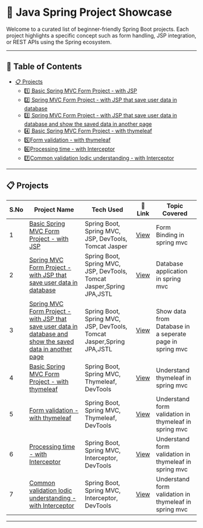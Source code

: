 # 🌿 Java Spring Project Showcase

Welcome to a curated list of beginner-friendly Spring Boot projects. Each project highlights a specific concept such as form handling, JSP integration, or REST APIs using the Spring ecosystem.

---

## 📘 Table of Contents

- [📋 Projects](#-projects)
  - [1️⃣ Basic Spring MVC Form Project - with JSP](#1️⃣-spring-mvc-form-project)
  - [2️⃣ Spring MVC Form Project - with JSP that save user data in database](#2️⃣-spring-mvc-form2-project)
  - [3️⃣ Spring MVC Form Project - with JSP that save user data in database and show the saved data in another page](#3️⃣-spring-mvc-form3-project)
  - [4️⃣ Basic Spring MVC Form Project - with thymeleaf](#4️⃣-spring-mvc-form4-project)
  - [5️⃣Form validation - with thymeleaf](#5️⃣-spring-mvc-form5-project)
  - [6️⃣Processing time - with Interceptor](#6️⃣-spring-mvc-interceptor1-project)
  - [7️⃣Common validation lodic understanding - with Interceptor](#7️⃣-spring-mvc-interceptor2-project)

---

## 📋 Projects

| S.No | Project Name                                                                                                                               | Tech Used                                                             | 🔗 Link                                                  | Topic Covered                                            |
| ---- | ------------------------------------------------------------------------------------------------------------------------------------------ | --------------------------------------------------------------------- | -------------------------------------------------------- | -------------------------------------------------------- |
| 1    | [Basic Spring MVC Form Project - with JSP](#1️⃣-spring-mvc-form-project)                                                                    | Spring Boot, Spring MVC, JSP, DevTools, Tomcat Jasper                 | [View](./1FormProject/README.md)                         | Form Binding in spring mvc                               |
| 2    | [Spring MVC Form Project - with JSP that save user data in database](#2️⃣-spring-mvc-form2-project)                                         | Spring Boot, Spring MVC, JSP, DevTools, Tomcat Jasper,Spring JPA,JSTL | [View](./2FormProject-2/README.md)                       | Database application in spring mvc                       |
| 3    | [Spring MVC Form Project - with JSP that save user data in database and show the saved data in another page](#3️⃣-spring-mvc-form3-project) | Spring Boot, Spring MVC, JSP, DevTools, Tomcat Jasper,Spring JPA,JSTL | [View](./3FormProject-3/README.md)                       | Show data from Database in a seperate page in spring mvc |
| 4    | [Basic Spring MVC Form Project - with thymeleaf](#4️⃣-spring-mvc-form4-project)                                                             | Spring Boot, Spring MVC, Thymeleaf, DevTools                          | [View](./4FormProject-4/README.md)                       | Understand thymeleaf in spring mvc                       |
| 5    | [Form validation - with thymeleaf](#5️⃣-spring-mvc-form5-project)                                                                           | Spring Boot, Spring MVC, Thymeleaf, DevTools                          | [View](./5FormValdiationProjects-5/README.md)            | Understand form validation in thymeleaf in spring mvc    |
| 6    | [Processing time - with Interceptor](#6️⃣-spring-mvc-interceptor1-project)                                                                  | Spring Boot, Spring MVC, Interceptor, DevTools                        | [View](./6InterceptorForProcessingTimeExplain/README.md) | Understand form validation in thymeleaf in spring mvc    |
| 7    | [Common validation lodic understanding - with Interceptor](#7️⃣-spring-mvc-interceptor2-project)                                            | Spring Boot, Spring MVC, Interceptor, DevTools                        | [View](./7InterceptorForCommonValidation/README.md)      | Understand form validation in thymeleaf in spring mvc    |

---
